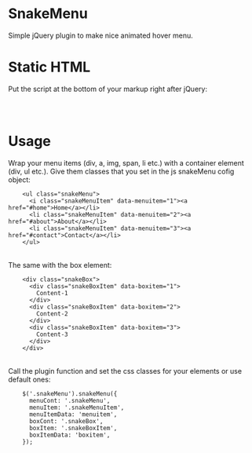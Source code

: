 # SnakeMenu
Simple jQuery plugin to make nice animated hover menu.


# Static HTML
Put the script at the bottom of your markup right after jQuery:

<code> <script src="filespath/jquery-3.2.1.min.js"></script> </code> <br>
<code> <script src="filespath/snakeMenu-1.1.min.js"></script> </code>
  
# Usage

Wrap your menu items (div, a, img, span, li etc.) with a container element (div, ul etc.). Give them classes that you set
in the js snakeMenu cofig object:

        <ul class="snakeMenu">
          <i class="snakeMenuItem" data-menuitem="1"><a href="#home">Home</a></li>
          <li class="snakeMenuItem" data-menuitem="2"><a href="#about">About</a></li>
          <li class="snakeMenuItem" data-menuitem="3"><a href="#contact">Contact</a></li>
        </ul>
      
<br>
The same with the box element:   

        <div class="snakeBox">
          <div class="snakeBoxItem" data-boxitem="1">
            Content-1
          </div>
          <div class="snakeBoxItem" data-boxitem="2">
            Content-2
          </div>
          <div class="snakeBoxItem" data-boxitem="3">
            Content-3
          </div>
	    </div>

<br>
Call the plugin function and set the css classes for your elements or use default ones:

        $('.snakeMenu').snakeMenu({
          menuCont: '.snakeMenu',
          menuItem: '.snakeMenuItem',
          menuItemData: 'menuitem',
          boxCont: '.snakeBox',
          boxItem: '.snakeBoxItem',
          boxItemData: 'boxitem',
        });
